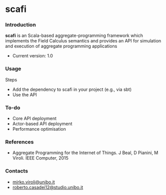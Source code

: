 # scafi #


### Introduction ###

**scafi** is an Scala-based aggregate-programming framework which implements the Field Calculus semantics and provides an API for simulation and execution of aggregate programming applications

* Current version: 1.0

### Usage ###

Steps

* Add the dependency to scafi in your project (e.g., via sbt)
* Use the API

### To-do ###

* Core API deployment
* Actor-based API deployment
* Performance optimisation

### References ###

* Aggregate Programming for the Internet of Things. J Beal, D Pianini, M Viroli. IEEE Computer, 2015

### Contacts ###

* mirko.viroli@unibo.it
* roberto.casadei12@studio.unibo.it